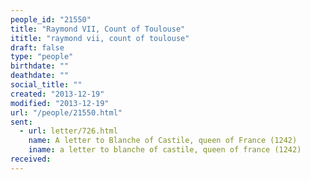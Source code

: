 ```yaml
---
people_id: "21550"
title: "Raymond VII, Count of Toulouse"
ititle: "raymond vii, count of toulouse"
draft: false
type: "people"
birthdate: ""
deathdate: ""
social_title: ""
created: "2013-12-19"
modified: "2013-12-19"
url: "/people/21550.html"
sent:
  - url: letter/726.html
    name: A letter to Blanche of Castile, queen of France (1242)
    iname: a letter to blanche of castile, queen of france (1242)
received:
---
```

